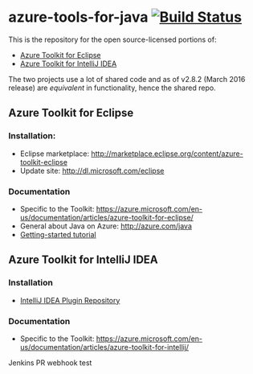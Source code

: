 # azure-tools-for-java [![Build Status](http://13.88.12.33:8080/job/AzureToolsManager-public/badge/icon)](http://13.88.12.33:8080/job/AzureToolsManager-public/)
This is the repository for the open source-licensed portions of:
* [Azure Toolkit for Eclipse](#azure-toolkit-for-eclipse)
* [Azure Toolkit for IntelliJ IDEA](#azure-toolkit-for-intellij-idea)

The two projects use a lot of shared code and as of v2.8.2 (March 2016 release) are *equivalent* in functionality, hence the shared repo. 

## Azure Toolkit for Eclipse

### Installation:

* Eclipse marketplace: http://marketplace.eclipse.org/content/azure-toolkit-eclipse
* Update site: http://dl.microsoft.com/eclipse 

### Documentation
* Specific to the Toolkit: https://azure.microsoft.com/en-us/documentation/articles/azure-toolkit-for-eclipse/
* General about Java on Azure: http://azure.com/java
* [Getting-started tutorial](https://azure.microsoft.com/en-us/documentation/articles/create-a-hello-world-web-app-for-azure-in-eclipse/)

## Azure Toolkit for IntelliJ IDEA

### Installation
* [IntelliJ IDEA Plugin Repository](https://plugins.jetbrains.com/plugin/8053?pr=idea)

### Documentation 
* Specific to the Toolkit: https://azure.microsoft.com/en-us/documentation/articles/azure-toolkit-for-intellij/

Jenkins PR webhook test
